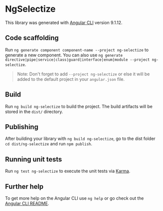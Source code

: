 # NgSelectize

This library was generated with [Angular CLI](https://github.com/angular/angular-cli) version 9.1.12.

## Code scaffolding

Run `ng generate component component-name --project ng-selectize` to generate a new component. You can also use `ng generate directive|pipe|service|class|guard|interface|enum|module --project ng-selectize`.
> Note: Don't forget to add `--project ng-selectize` or else it will be added to the default project in your `angular.json` file. 

## Build

Run `ng build ng-selectize` to build the project. The build artifacts will be stored in the `dist/` directory.

## Publishing

After building your library with `ng build ng-selectize`, go to the dist folder `cd dist/ng-selectize` and run `npm publish`.

## Running unit tests

Run `ng test ng-selectize` to execute the unit tests via [Karma](https://karma-runner.github.io).

## Further help

To get more help on the Angular CLI use `ng help` or go check out the [Angular CLI README](https://github.com/angular/angular-cli/blob/master/README.md).
